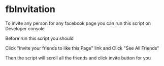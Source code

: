 # fbInvitation

To invite any person for any facebook page you can run this script on Developer console

Before run this script you should

Click "Invite your friends to like this Page" link and
Click "See All Friends"


Then the script will scroll all the friends and click invite button for you

